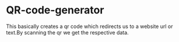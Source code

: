# QR-code-generator
This basically creates a qr code which redirects us to a website url or text.By scanning the qr we get the respective data.
